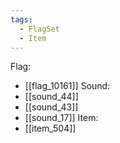 ```yaml
---
tags:
  - FlagSet
  - Item
---
```

Flag:
- [[flag_10161]]
Sound:
- [[sound_44]]
- [[sound_43]]
- [[sound_17]]
Item:
- [[item_504]]
